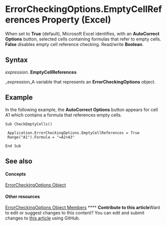 
# ErrorCheckingOptions.EmptyCellReferences Property (Excel)

When set to  **True** (default), Microsoft Excel identifies, with an **AutoCorrect Options** button, selected cells containing formulas that refer to empty cells. **False** disables empty cell reference checking. Read/write **Boolean**.


## Syntax

 _expression_. **EmptyCellReferences**

 _expression_A variable that represents an  **ErrorCheckingOptions** object.


## Example

In the following example, the  **AutoCorrect Options** button appears for cell A1 which contains a formula that references empty cells.


```
Sub CheckEmptyCells() 
 
 Application.ErrorCheckingOptions.EmptyCellReferences = True 
 Range("A1").Formula = "=A2+A3" 
 
End Sub
```


## See also


#### Concepts


 [ErrorCheckingOptions Object](f62d3b08-a08f-d028-8e33-4bfd8799dc44.md)
#### Other resources


 [ErrorCheckingOptions Object Members](257ede5e-bbc2-2da7-d2e1-f62ff0f02512.md)
****   **Contribute to this article**Want to edit or suggest changes to this content? You can edit and submit changes to  [this article](https://github.com/jhershey00/VBA_Excel_Test/OpenXMLCon/articles/3d9dd729-8483-aa8e-2d60-312bf3b3e08c.md) using GitHub.

